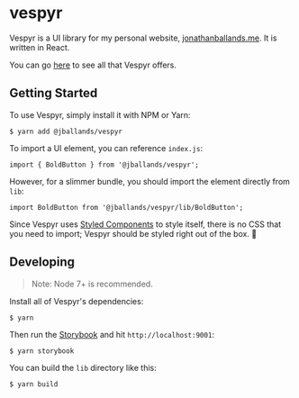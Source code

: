 # vespyr

Vespyr is a UI library for my personal website,  [jonathanballands.me](https://github.com/jballands/jonthanballands.me). 
It is written in React.

You can go [here](https://jballands.github.io/vespyr) to see all that Vespyr offers.

## Getting Started

To use Vespyr, simply install it with NPM or Yarn:

```
$ yarn add @jballands/vespyr
```

To import a UI element, you can reference `index.js`:

```
import { BoldButton } from '@jballands/vespyr';
```

However, for a slimmer bundle, you should import the element 
directly from `lib`:

```
import BoldButton from '@jballands/vespyr/lib/BoldButton';
```

Since Vespyr uses [Styled Components](https://github.com/styled-components/styled-components)
to style itself, there is no CSS that you need to import; Vespyr
should be styled right out of the box. :nail_care:

## Developing

> Note: Node 7+ is recommended.

Install all of Vespyr's dependencies:

```
$ yarn
```

Then run the [Storybook](https://github.com/storybooks/storybook)
and hit `http://localhost:9001`:

```
$ yarn storybook
```

You can build the `lib` directory like this:

```
$ yarn build
```